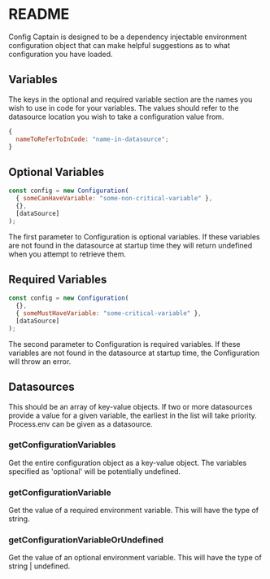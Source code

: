 # README

Config Captain is designed to be a dependency injectable environment configuration object that can make helpful suggestions as to what configuration you have loaded.

## Variables

The keys in the optional and required variable section are the names you wish to use in code for your variables. The values should refer to the datasource location you wish to take a configuration value from.

```javascript
{
  nameToReferToInCode: "name-in-datasource";
}
```

## Optional Variables

```javascript
const config = new Configuration(
  { someCanHaveVariable: "some-non-critical-variable" },
  {},
  [dataSource]
);
```

The first parameter to Configuration is optional variables. If these variables are not found in the datasource at startup time they will return undefined when you attempt to retrieve them.

## Required Variables

```javascript
const config = new Configuration(
  {},
  { someMustHaveVariable: "some-critical-variable" },
  [dataSource]
);
```

The second parameter to Configuration is required variables. If these variables are not found in the datasource at startup time, the Configuration will throw an error.

## Datasources

This should be an array of key-value objects. If two or more datasources provide a value for a given variable, the earliest in the list will take priority. Process.env can be given as a datasource.

### getConfigurationVariables

Get the entire configuration object as a key-value object. The variables specified as 'optional' will be potentially undefined.

### getConfigurationVariable

Get the value of a required environment variable. This will have the type of string.

### getConfigurationVariableOrUndefined

Get the value of an optional environment variable. This will have the type of string | undefined.
